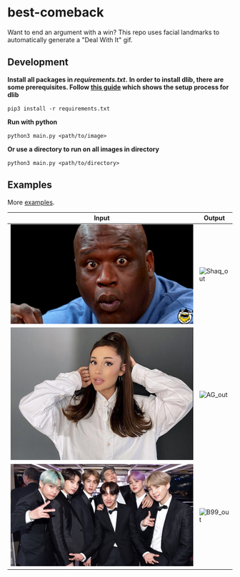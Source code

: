 # best-comeback

Want to end an argument with a win? This repo uses facial landmarks to automatically generate a "Deal With It" gif.

## Development

**Install all packages in _requirements.txt_.**
**In order to install dlib, there are some prerequisites. Follow [this guide](https://www.pyimagesearch.com/2017/03/27/how-to-install-dlib/) which shows the setup process for dlib**

```
pip3 install -r requirements.txt
```

**Run with python**

```
python3 main.py <path/to/image>
```

**Or use a directory to run on all images in directory**

```
python3 main.py <path/to/directory>
```

## Examples

More [examples](./examples/).

| Input                       | Output                      |
| --------------------------- | --------------------------- |
| ![Shaq_in](examples/1.jpeg) | ![Shaq_out](examples/1.gif) |
| ![AG_in](examples/2.jpeg)   | ![AG_out](examples/2.gif)   |
| ![B99_in](examples/3.jpeg)  | ![B99_out](examples/3.gif)  |
